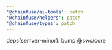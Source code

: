```yaml
---
'@chainfuse/ai-tools': patch
'@chainfuse/helpers': patch
'@chainfuse/types': patch
---
```


deps(semver-minor): bump @swc/core
